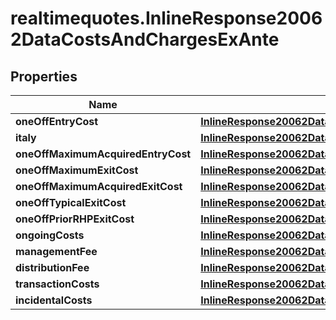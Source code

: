 # realtimequotes.InlineResponse20062DataCostsAndChargesExAnte

## Properties

Name | Type | Description | Notes
------------ | ------------- | ------------- | -------------
**oneOffEntryCost** | [**InlineResponse20062DataCostsAndChargesExAnteOneOffEntryCost**](InlineResponse20062DataCostsAndChargesExAnteOneOffEntryCost.md) |  | [optional] 
**italy** | [**InlineResponse20062DataCostsAndChargesExAnteItaly**](InlineResponse20062DataCostsAndChargesExAnteItaly.md) |  | [optional] 
**oneOffMaximumAcquiredEntryCost** | [**InlineResponse20062DataCostsAndChargesExAnteOneOffMaximumAcquiredEntryCost**](InlineResponse20062DataCostsAndChargesExAnteOneOffMaximumAcquiredEntryCost.md) |  | [optional] 
**oneOffMaximumExitCost** | [**InlineResponse20062DataCostsAndChargesExAnteOneOffMaximumExitCost**](InlineResponse20062DataCostsAndChargesExAnteOneOffMaximumExitCost.md) |  | [optional] 
**oneOffMaximumAcquiredExitCost** | [**InlineResponse20062DataCostsAndChargesExAnteOneOffMaximumAcquiredExitCost**](InlineResponse20062DataCostsAndChargesExAnteOneOffMaximumAcquiredExitCost.md) |  | [optional] 
**oneOffTypicalExitCost** | [**InlineResponse20062DataCostsAndChargesExAnteOneOffTypicalExitCost**](InlineResponse20062DataCostsAndChargesExAnteOneOffTypicalExitCost.md) |  | [optional] 
**oneOffPriorRHPExitCost** | [**InlineResponse20062DataCostsAndChargesExAnteOneOffPriorRHPExitCost**](InlineResponse20062DataCostsAndChargesExAnteOneOffPriorRHPExitCost.md) |  | [optional] 
**ongoingCosts** | [**InlineResponse20062DataCostsAndChargesExAnteOngoingCosts**](InlineResponse20062DataCostsAndChargesExAnteOngoingCosts.md) |  | [optional] 
**managementFee** | [**InlineResponse20062DataCostsAndChargesExAnteManagementFee**](InlineResponse20062DataCostsAndChargesExAnteManagementFee.md) |  | [optional] 
**distributionFee** | [**InlineResponse20062DataCostsAndChargesExAnteDistributionFee**](InlineResponse20062DataCostsAndChargesExAnteDistributionFee.md) |  | [optional] 
**transactionCosts** | [**InlineResponse20062DataCostsAndChargesExAnteTransactionCosts**](InlineResponse20062DataCostsAndChargesExAnteTransactionCosts.md) |  | [optional] 
**incidentalCosts** | [**InlineResponse20062DataCostsAndChargesExAnteIncidentalCosts**](InlineResponse20062DataCostsAndChargesExAnteIncidentalCosts.md) |  | [optional] 


